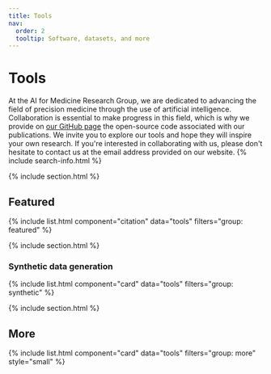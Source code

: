 ```yaml
---
title: Tools
nav:
  order: 2
  tooltip: Software, datasets, and more
---
```


# <i class="fas fa-tools"></i>Tools

At the AI for Medicine Research Group, we are dedicated to advancing the field of precision medicine through the use of artificial intelligence. Collaboration is essential to make progress in this field, which is why we provide on [our GitHub page](https://github.com/Imaging-AI-for-Health-virtual-lab) the open-source code associated with our publications. We invite you to explore our tools and hope they will inspire your own research. If you're interested in collaborating with us, please don't hesitate to contact us at the email address provided on our website.
{% include search-info.html %}

{% include section.html %}

## Featured

{% include list.html component="citation" data="tools" filters="group: featured" %}

{% include section.html %}

### Synthetic data generation

{% include list.html component="card" data="tools" filters="group: synthetic" %}

{% include section.html %}

## More

{% include list.html component="card" data="tools" filters="group: more" style="small" %}
